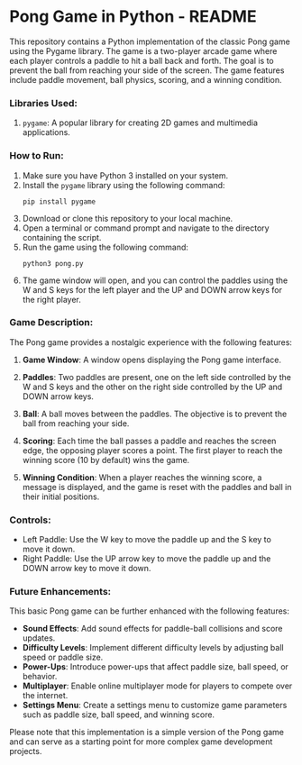# Pong Game in Python - README

This repository contains a Python implementation of the classic Pong game using the Pygame library. The game is a two-player arcade game where each player controls a paddle to hit a ball back and forth. The goal is to prevent the ball from reaching your side of the screen. The game features include paddle movement, ball physics, scoring, and a winning condition.

### Libraries Used:
1. `pygame`: A popular library for creating 2D games and multimedia applications.

### How to Run:
1. Make sure you have Python 3 installed on your system.
2. Install the `pygame` library using the following command:
   ```
   pip install pygame
   ```
3. Download or clone this repository to your local machine.
4. Open a terminal or command prompt and navigate to the directory containing the script.
5. Run the game using the following command:
   ```
   python3 pong.py
   ```
6. The game window will open, and you can control the paddles using the W and S keys for the left player and the UP and DOWN arrow keys for the right player.

### Game Description:
The Pong game provides a nostalgic experience with the following features:

1. **Game Window**: A window opens displaying the Pong game interface.

2. **Paddles**: Two paddles are present, one on the left side controlled by the W and S keys and the other on the right side controlled by the UP and DOWN arrow keys.

3. **Ball**: A ball moves between the paddles. The objective is to prevent the ball from reaching your side.

4. **Scoring**: Each time the ball passes a paddle and reaches the screen edge, the opposing player scores a point. The first player to reach the winning score (10 by default) wins the game.

5. **Winning Condition**: When a player reaches the winning score, a message is displayed, and the game is reset with the paddles and ball in their initial positions.

### Controls:
- Left Paddle: Use the W key to move the paddle up and the S key to move it down.
- Right Paddle: Use the UP arrow key to move the paddle up and the DOWN arrow key to move it down.

### Future Enhancements:
This basic Pong game can be further enhanced with the following features:

- **Sound Effects**: Add sound effects for paddle-ball collisions and score updates.
- **Difficulty Levels**: Implement different difficulty levels by adjusting ball speed or paddle size.
- **Power-Ups**: Introduce power-ups that affect paddle size, ball speed, or behavior.
- **Multiplayer**: Enable online multiplayer mode for players to compete over the internet.
- **Settings Menu**: Create a settings menu to customize game parameters such as paddle size, ball speed, and winning score.

Please note that this implementation is a simple version of the Pong game and can serve as a starting point for more complex game development projects.

